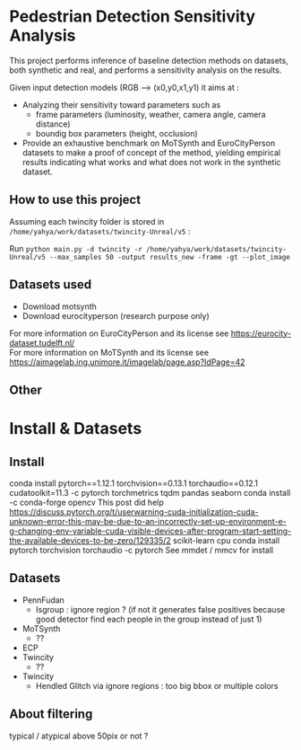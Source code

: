 
# Pedestrian Detection Sensitivity Analysis

This project performs inference of baseline detection methods on datasets, both synthetic and real, and performs a sensitivity analysis on the results.

Given input detection models (RGB --> (x0,y0,x1,y1) it aims at :
- Analyzing their sensitivity toward parameters such as 
  - frame parameters (luminosity, weather, camera angle, camera distance)
  - boundig box parameters (height, occlusion)
- Provide an exhaustive benchmark on MoTSynth and EuroCityPerson datasets to make a proof of concept of the method, yielding empirical results indicating what works and what does not work in the synthetic dataset.

## How to use this project

Assuming each twincity folder is stored in `/home/yahya/work/datasets/twincity-Unreal/v5` :


Run `python main.py -d twincity -r /home/yahya/work/datasets/twincity-Unreal/v5 --max_samples 50 -output results_new -frame -gt --plot_image`


## Datasets used 

- Download motsynth
- Download eurocityperson (research purpose only) 

For more information on EuroCityPerson and its license see https://eurocity-dataset.tudelft.nl/  
For more information on MoTSynth and its license see https://aimagelab.ing.unimore.it/imagelab/page.asp?IdPage=42  



## Other

# Install & Datasets

## Install
conda install pytorch==1.12.1 torchvision==0.13.1 torchaudio==0.12.1 cudatoolkit=11.3 -c pytorch
torchmetrics
tqdm
pandas
seaborn
conda install -c conda-forge opencv
This post did help https://discuss.pytorch.org/t/userwarning-cuda-initialization-cuda-unknown-error-this-may-be-due-to-an-incorrectly-set-up-environment-e-g-changing-env-variable-cuda-visible-devices-after-program-start-setting-the-available-devices-to-be-zero/129335/2
scikit-learn
cpu conda install pytorch torchvision torchaudio -c pytorch
See mmdet / mmcv for install

## Datasets
- PennFudan
  - Isgroup : ignore region ? (if not it generates false positives because good detector find each people in the group instead of just 1)
- MoTSynth
  - ??
- ECP
- Twincity
  - ??
- Twincity
  - Hendled Glitch via ignore regions : too big bbox or multiple colors

## About filtering
typical / atypical above 50pix or not ?